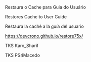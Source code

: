 Restaura o Cache para Guia do Usuário

Restores Cache to User Guide

Restaura la caché a la guía del usuario

https://devcrono.github.io/restore75x/

TKS Karo_Sharif

TKS PS4Macedo
